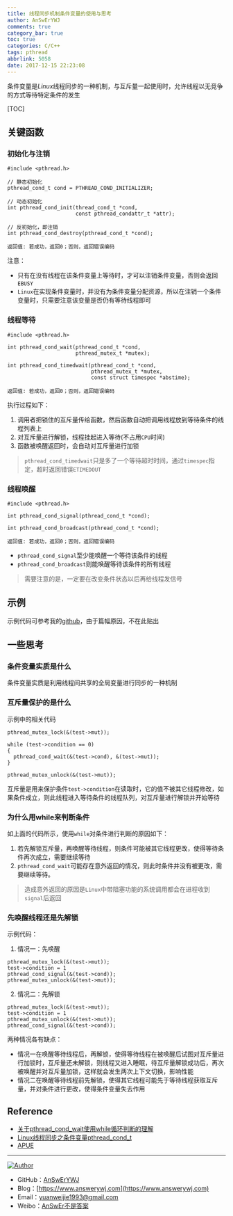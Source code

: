 ```yaml
---
title: 线程同步机制条件变量的使用与思考
author: AnSwErYWJ
comments: true
category_bar: true
toc: true
categories: C/C++
tags: pthread
abbrlink: 5058
date: 2017-12-15 22:23:08
---
```

条件变量是*Linux*线程同步的一种机制，与互斥量一起使用时，允许线程以无竞争的方式等待特定条件的发生

<!--more-->

[TOC]

## 关键函数
### 初始化与注销
```
#include <pthread.h>

// 静态初始化
pthread_cond_t cond = PTHREAD_COND_INITIALIZER;

// 动态初始化
int pthread_cond_init(thread_cond_t *cond, 
                      const pthread_condattr_t *attr);

// 反初始化，即注销
int pthread_cond_destroy(pthread_cond_t *cond);

返回值: 若成功，返回0；否则，返回错误编码
```
注意：
+ 只有在没有线程在该条件变量上等待时，才可以注销条件变量，否则会返回`EBUSY`
+  `Linux`在实现条件变量时，并没有为条件变量分配资源，所以在注销一个条件变量时，只需要注意该变量是否仍有等待线程即可

### 线程等待
```
#include <pthread.h>

int pthread_cond_wait(pthread_cond_t *cond, 
                      pthread_mutex_t *mutex);

int pthread_cond_timedwait(pthread_cond_t *cond, 
                           pthread_mutex_t *mutex, 
                           const struct timespec *abstime);

返回值: 若成功，返回0；否则，返回错误编码
```
执行过程如下：
1. 调用者把锁住的互斥量传给函数，然后函数自动把调用线程放到等待条件的线程列表上
2. 对互斥量进行解锁，线程挂起进入等待(不占用`CPU`时间)　
3. 函数被唤醒返回时，会自动对互斥量进行加锁

> `pthread_cond_timedwait`只是多了一个等待超时时间，通过`timespec`指定，超时返回错误`ETIMEDOUT`

### 线程唤醒
```
#include <pthread.h>

int pthread_cond_signal(pthread_cond_t *cond);

int pthread_cond_broadcast(pthread_cond_t *cond);

返回值: 若成功，返回0；否则，返回错误编码
```
+ `pthread_cond_signal`至少能唤醒一个等待该条件的线程
+ `pthread_cond_broadcast`则能唤醒等待该条件的所有线程
> 需要注意的是，一定要在改变条件状态以后再给线程发信号

## 示例
示例代码可参考我的[github](https://github.com/AnSwErYWJ/DogFood/blob/master/C/thread/t_cond.c)，由于篇幅原因，不在此贴出

## 一些思考
### 条件变量实质是什么
条件变量实质是利用线程间共享的全局变量进行同步的一种机制

### 互斥量保护的是什么
示例中的相关代码
```
pthread_mutex_lock(&(test->mut));

while (test->condition == 0)
{
  pthread_cond_wait(&(test->cond), &(test->mut));
}
    
pthread_mutex_unlock(&(test->mut));
```
互斥量是用来保护条件`test->condition`在读取时，它的值不被其它线程修改，如果条件成立，则此线程进入等待条件的线程队列，对互斥量进行解锁并开始等待

### 为什么用while来判断条件
如上面的代码所示，使用`while`对条件进行判断的原因如下：
1. 若先解锁互斥量，再唤醒等待线程，则条件可能被其它线程更改，使得等待条件再次成立，需要继续等待
2. `pthread_cond_wait`可能存在意外返回的情况，则此时条件并没有被更改，需要继续等待。
> 造成意外返回的原因是`Linux`中带阻塞功能的系统调用都会在进程收到`signal`后返回

### 先唤醒线程还是先解锁
示例代码：
1. 情况一：先唤醒
```
pthread_mutex_lock(&(test->mut));
test->condition = 1
pthread_cond_signal(&(test->cond));
pthread_mutex_unlock(&(test->mut));
```

2. 情况二：先解锁
```
pthread_mutex_lock(&(test->mut));
test->condition = 1
pthread_mutex_unlock(&(test->mut));
pthread_cond_signal(&(test->cond));
```
两种情况各有缺点：
+ 情况一在唤醒等待线程后，再解锁，使得等待线程在被唤醒后试图对互斥量进行加锁时，互斥量还未解锁，则线程又进入睡眠，待互斥量解锁成功后，再次被唤醒并对互斥量加锁，这样就会发生两次上下文切换，影响性能
+ 情况二在唤醒等待线程前先解锁，使得其它线程可能先于等待线程获取互斥量，并对条件进行更改，使得条件变量失去作用

## Reference
- [关于pthread_cond_wait使用while循环判断的理解](https://www.cnblogs.com/leijiangtao/p/4028338.html)
- [Linux线程同步之条件变量pthread_cond_t](https://www.cnblogs.com/zhx831/p/3543633.html)
- [APUE]()

-----

<a href="#"><img src="https://img.shields.io/badge/Author-AnSwErYWJ-blue" alt="Author"></a>
- GitHub：[AnSwErYWJ](https://github.com/AnSwErYWJ)
- Blog：[https://www.answerywj.com](https://www.answerywj.com) 
- Email：[yuanweijie1993@gmail.com](https://mail.google.com)
- Weibo：[AnSwEr不是答案](https://weibo.com/1783591593)